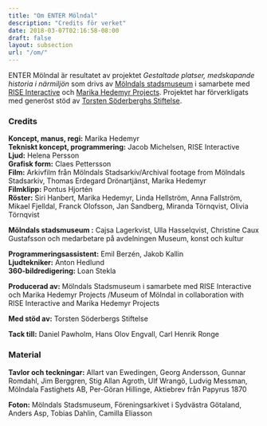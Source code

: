 ```yaml
---
title: "Om ENTER Mölndal"
description: "Credits för verket"
date: 2018-03-07T02:16:58-08:00
draft: false
layout: subsection
url: "/om/"
---
```

ENTER Mölndal är resultatet av projektet _Gestaltade platser, medskapande historia i närmiljön_ som drivs av [Mölndals stadsmuseum](http://museum.molndal.se) i samarbete med [RISE Interactive](https://www.tii.se/) och [Marika Hedemyr Projects](http://www.marikahedemyr.com/). Projektet har förverkligats med generöst stöd av [Torsten Söderberghs Stiftelse](http://www.torstensoderbergsstiftelse.se/).

### Credits
**Koncept, manus, regi:** Marika Hedemyr  
**Tekniskt koncept, programmering:** Jacob Michelsen, RISE Interactive  
**Ljud:** Helena Persson  
**Grafisk form:** Claes Pettersson  
**Film:** Arkivfilm från Mölndals Stadsarkiv/Archival footage from Mölndals Stadsarkiv, Thomas Erdegard Drönartjänst, Marika Hedemyr  
**Filmklipp:** Pontus Hjortén  
**Röster:** Siri Hanbert, Marika Hedemyr, Linda Hellström, Anna Fallström, Mikael Fjelldal, Franck Olofsson, Jan Sandberg, Miranda Törnqvist, Olivia Törnqvist  

**Mölndals stadsmuseum :** Cajsa Lagerkvist, Ulla Hasselqvist, Christine Caux Gustafsson och medarbetare på avdelningen Museum, konst och kultur 

**Programmeringsassistent:** Emil Berzén, Jakob Kallin  
**Ljudtekniker:** Anton Hedlund  
**360-bildredigering:** Loan Stekla

**Producerad av:** Mölndals Stadsmuseum i samarbete med RISE Interactive och Marika Hedemyr Projects
/Museum of Mölndal in collaboration with RISE Interactive and Marika Hedemyr Projects

**Med stöd av:** Torsten Söderbergs Stiftelse

**Tack till:** Daniel Pawholm, Hans Olov Engvall, Carl Henrik Ronge

### Material
**Tavlor och teckningar:** Allart van Ewedingen, Georg Andersson, Gunnar Romdahl, Jim Berggren, Stig Allan Agroth, Ulf Wrangö, Ludvig Messman, Mölndala Fastighets AB, Per-Göran Hillinge, Aktiebrev från Papyrus 1870

**Foton:** Mölndals Stadsmuseum, Föreningsarkivet i Sydvästra Götaland, Anders Asp, Tobias Dahlin, Camilla Eliasson 

